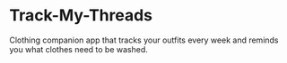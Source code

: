 # Track-My-Threads
Clothing companion app that tracks your outfits every week and reminds you what clothes need to be washed.
